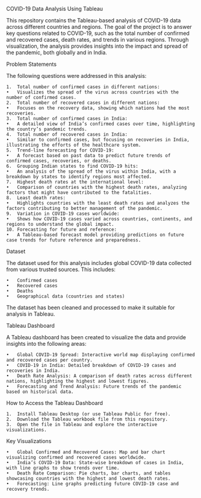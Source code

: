 COVID-19 Data Analysis Using Tableau

This repository contains the Tableau-based analysis of COVID-19 data across different countries and regions. The goal of the project is to answer key questions related to COVID-19, such as the total number of confirmed and recovered cases, death rates, and trends in various regions. Through visualization, the analysis provides insights into the impact and spread of the pandemic, both globally and in India.

Problem Statements

The following questions were addressed in this analysis:

	1.	Total number of confirmed cases in different nations:
	•	Visualizes the spread of the virus across countries with the number of confirmed cases.
	2.	Total number of recovered cases in different nations:
	•	Focuses on the recovery data, showing which nations had the most recoveries.
	3.	Total number of confirmed cases in India:
	•	A detailed view of India’s confirmed cases over time, highlighting the country’s pandemic trends.
	4.	Total number of recovered cases in India:
	•	Similar to confirmed cases, but focusing on recoveries in India, illustrating the efforts of the healthcare system.
	5.	Trend-line forecasting for COVID-19:
	•	A forecast based on past data to predict future trends of confirmed cases, recoveries, or deaths.
	6.	Grouping Indian states to find COVID-19 hits:
	•	An analysis of the spread of the virus within India, with a breakdown by states to identify regions most affected.
	7.	Highest death rates at the international level:
	•	Comparison of countries with the highest death rates, analyzing factors that might have contributed to the fatalities.
	8.	Least death rates:
	•	Highlights countries with the least death rates and analyzes the factors contributing to better management of the pandemic.
	9.	Variation in COVID-19 cases worldwide:
	•	Shows how COVID-19 cases varied across countries, continents, and regions to understand the global impact.
	10.	Forecasting for future and reference:
	•	A Tableau-based forecast model providing predictions on future case trends for future reference and preparedness.

Dataset

The dataset used for this analysis includes global COVID-19 data collected from various trusted sources. This includes:

	•	Confirmed cases
	•	Recovered cases
	•	Deaths
	•	Geographical data (countries and states)

The dataset has been cleaned and processed to make it suitable for analysis in Tableau.

Tableau Dashboard

A Tableau dashboard has been created to visualize the data and provide insights into the following areas:

	•	Global COVID-19 Spread: Interactive world map displaying confirmed and recovered cases per country.
	•	COVID-19 in India: Detailed breakdown of COVID-19 cases and recoveries in India.
	•	Death Rate Analysis: A comparison of death rates across different nations, highlighting the highest and lowest figures.
	•	Forecasting and Trend Analysis: Future trends of the pandemic based on historical data.

How to Access the Tableau Dashboard

	1.	Install Tableau Desktop (or use Tableau Public for free).
	2.	Download the Tableau workbook file from this repository.
	3.	Open the file in Tableau and explore the interactive visualizations.

Key Visualizations

	•	Global Confirmed and Recovered Cases: Map and bar chart visualizing confirmed and recovered cases worldwide.
	•	India’s COVID-19 Data: State-wise breakdown of cases in India, with line graphs to show trends over time.
	•	Death Rate Comparison: Pie charts, bar charts, and tables showcasing countries with the highest and lowest death rates.
	•	Forecasting: Line graphs predicting future COVID-19 case and recovery trends.
